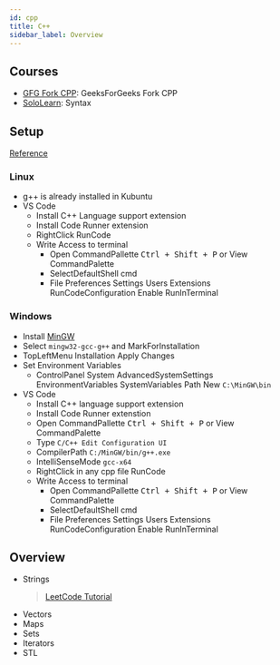 ```yaml
---
id: cpp
title: C++
sidebar_label: Overview
---
```


## Courses

- [GFG Fork CPP](https://practice.geeksforgeeks.org/courses/fork-cpp): GeeksForGeeks Fork CPP
- [SoloLearn](https://www.sololearn.com/Course/CPlusPlus/): Syntax

## Setup

[Reference](https://www.freecodecamp.org/news/how-to-compile-your-c-code-in-visual-studio-code/)

### Linux

- g++ is already installed in Kubuntu
- VS Code
  - Install C++ Language support extension
  - Install Code Runner extension
  - RightClick RunCode
  - Write Access to terminal
    - Open CommandPallette <kbd>Ctrl + Shift + P</kbd> or View CommandPalette
    - SelectDefaultShell cmd
    - File Preferences Settings Users Extensions RunCodeConfiguration Enable RunInTerminal

### Windows

- Install [MinGW](https://osdn.net/projects/mingw/downloads/68260/mingw-get-setup.exe/)
- Select ```mingw32-gcc-g++``` and MarkForInstallation
- TopLeftMenu Installation Apply Changes
- Set Environment Variables
  - ControlPanel System AdvancedSystemSettings EnvironmentVariables SystemVariables Path New ```C:\MinGW\bin```
- VS Code
  - Install C++ language support extension
  - Install Code Runner extenstion
  - Open CommandPallette <kbd>Ctrl + Shift + P</kbd> or View CommandPalette
  - Type ```C/C++ Edit Configuration UI```
  - CompilerPath ```C:/MinGW/bin/g++.exe```
  - IntelliSenseMode ```gcc-x64```
  - RightClick in any cpp file RunCode
  - Write Access to terminal
    - Open CommandPallette <kbd>Ctrl + Shift + P</kbd> or View CommandPalette
    - SelectDefaultShell cmd
    - File Preferences Settings Users Extensions RunCodeConfiguration Enable RunInTerminal

## Overview

- Strings
    > [LeetCode Tutorial](https://leetcode.com/explore/learn/card/array-and-string/)
- Vectors
- Maps
- Sets
- Iterators
- STL
